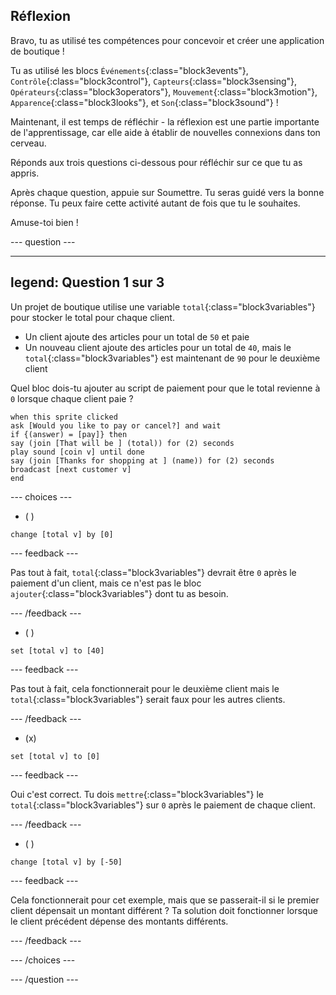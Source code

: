 ## Réflexion

Bravo, tu as utilisé tes compétences pour concevoir et créer une application de boutique !

Tu as utilisé les blocs `Événements`{:class="block3events"}, `Contrôle`{:class="block3control"}, `Capteurs`{:class="block3sensing"}, `Opérateurs`{:class="block3operators"}, `Mouvement`{:class="block3motion"}, `Apparence`{:class="block3looks"}, et `Son`{:class="block3sound"} !

Maintenant, il est temps de réfléchir - la réflexion est une partie importante de l'apprentissage, car elle aide à établir de nouvelles connexions dans ton cerveau.

Réponds aux trois questions ci-dessous pour réfléchir sur ce que tu as appris.

Après chaque question, appuie sur Soumettre. Tu seras guidé vers la bonne réponse. Tu peux faire cette activité autant de fois que tu le souhaites.

Amuse-toi bien !

--- question ---

---
legend: Question 1 sur 3
---

Un projet de boutique utilise une variable `total`{:class="block3variables"} pour stocker le total pour chaque client.

+ Un client ajoute des articles pour un total de `50` et paie
+ Un nouveau client ajoute des articles pour un total de `40`, mais le `total`{:class="block3variables"} est maintenant de `90` pour le deuxième client

Quel bloc dois-tu ajouter au script de paiement pour que le total revienne à `0` lorsque chaque client paie ?

```blocks3
when this sprite clicked
ask [Would you like to pay or cancel?] and wait
if {(answer) = [pay]} then
say (join [That will be ] (total)) for (2) seconds
play sound [coin v] until done 
say (join [Thanks for shopping at ] (name)) for (2) seconds
broadcast [next customer v]
end
```

--- choices ---

- ( )
```blocks3
change [total v] by [0]
```

 --- feedback ---

Pas tout à fait, `total`{:class="block3variables"} devrait être `0` après le paiement d'un client, mais ce n'est pas le bloc `ajouter`{:class="block3variables"} dont tu as besoin.

 --- /feedback ---

- ( )
```blocks3
set [total v] to [40]
```

 --- feedback ---

 Pas tout à fait, cela fonctionnerait pour le deuxième client mais le `total`{:class="block3variables"} serait faux pour les autres clients.

 --- /feedback ---

- (x)

```blocks3
set [total v] to [0]
```

 --- feedback ---

Oui c'est correct. Tu dois `mettre`{:class="block3variables"} le `total`{:class="block3variables"} sur `0` après le paiement de chaque client.

 --- /feedback ---

- ( )

```blocks3
change [total v] by [-50]
```

 --- feedback ---

Cela fonctionnerait pour cet exemple, mais que se passerait-il si le premier client dépensait un montant différent ? Ta solution doit fonctionner lorsque le client précédent dépense des montants différents.

 --- /feedback ---

--- /choices ---

--- /question ---
